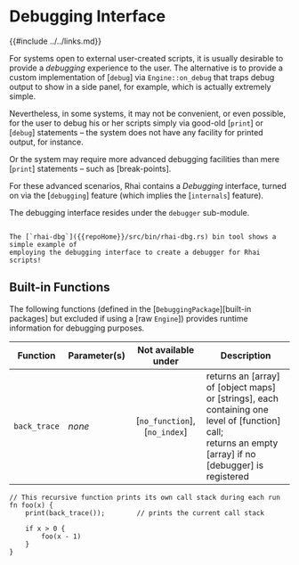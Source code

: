 Debugging Interface
===================

{{#include ../../links.md}}

For systems open to external user-created scripts, it is usually desirable to provide a _debugging_
experience to the user. The alternative is to provide a custom implementation of [`debug`] via
`Engine::on_debug` that traps debug output to show in a side panel, for example, which is actually
extremely simple.

Nevertheless, in some systems, it may not be convenient, or even possible, for the user to debug his
or her scripts simply via good-old [`print`] or [`debug`] statements &ndash; the system does not
have any facility for printed output, for instance.

Or the system may require more advanced debugging facilities than mere [`print`] statements &ndash;
such as [break-points].

For these advanced scenarios, Rhai contains a _Debugging_ interface, turned on via the [`debugging`]
feature (which implies the [`internals`] feature).

The debugging interface resides under the `debugger` sub-module.


```admonish tip "The Rhai Debugger"

The [`rhai-dbg`]({{repoHome}}/src/bin/rhai-dbg.rs) bin tool shows a simple example of
employing the debugging interface to create a debugger for Rhai scripts!
```


Built-in Functions
-----------------

The following functions (defined in the [`DebuggingPackage`][built-in packages] but excluded if
using a [raw `Engine`]) provides runtime information for debugging purposes.

| Function     | Parameter(s) |      Not available under      | Description                                                                                                                                                 |
| ------------ | ------------ | :---------------------------: | ----------------------------------------------------------------------------------------------------------------------------------------------------------- |
| `back_trace` | _none_       | [`no_function`], [`no_index`] | returns an [array] of [object maps] or [strings], each containing one level of [function] call;</br>returns an empty [array] if no [debugger] is registered |

```rust,no_run
// This recursive function prints its own call stack during each run
fn foo(x) {
    print(back_trace());        // prints the current call stack

    if x > 0 {
        foo(x - 1)
    }
}
```
